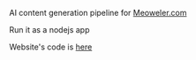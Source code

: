 AI content generation pipeline for [Meoweler.com](https://meoweler.com)

Run it as a nodejs app

Website's code is [here]([https://meoweler.com](https://github.com/riesvile/meoweler-fe)https://github.com/riesvile/meoweler-fe)
